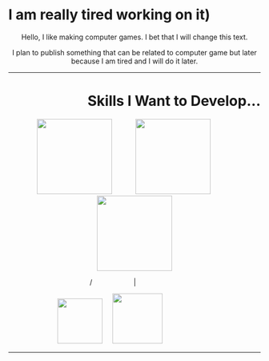 
<h1 aligh="right">I am really tired working on it)</h1>
<p align="center">Hello, I like making computer games. I bet that I will change this text.</p>
<p align="center">I plan to publish something that can be related to computer game but later because I am tired and I will do it later.</p>


---
<h1 align="right">Skills I Want to Develop...</h1>
<p align="center"><img src="https://skillicons.dev/icons?i=py"width="150" height="150"> &nbsp&nbsp&nbsp&nbsp&nbsp&nbsp&nbsp&nbsp&nbsp&nbsp <img src="https://skillicons.dev/icons?i=unity&theme=light"width="150" height="150" > &nbsp&nbsp&nbsp&nbsp&nbsp&nbsp&nbsp&nbsp&nbsp&nbsp <img src="https://skillicons.dev/icons?i=cpp"width="150" height="150" ></p>
<p align="center">/&nbsp&nbsp&nbsp&nbsp&nbsp&nbsp&nbsp&nbsp&nbsp&nbsp&nbsp&nbsp&nbsp&nbsp&nbsp&nbsp&nbsp&nbsp&nbsp&nbsp |
    &nbsp&nbsp&nbsp&nbsp&nbsp&nbsp&nbsp&nbsp&nbsp&nbsp&nbsp&nbsp&nbsp&nbsp&nbsp&nbsp&nbsp&nbsp&nbsp&nbsp&nbsp</p>
<p align="center">
    <img src="https://skillicons.dev/icons?i=blender"width="90" height="90">&nbsp&nbsp&nbsp&nbsp&nbsp<img src="https://skillicons.dev/icons?i=cs"width="100" height="100">&nbsp&nbsp&nbsp&nbsp&nbsp&nbsp&nbsp&nbsp&nbsp&nbsp&nbsp&nbsp&nbsp&nbsp&nbsp&nbsp&nbsp&nbsp&nbsp&nbsp&nbsp&nbsp&nbsp&nbsp&nbsp;
</p>

---
<!--
**ArhanCrane/ArhanCrane** is a ✨ _special_ ✨ repository because its `README.md` (this file) appears on your GitHub profile.

Here are some ideas to get you started:

- 🔭 I’m currently working on ...
- 🌱 I’m currently learning ...
- 👯 I’m looking to collaborate on ...
- 🤔 I’m looking for help with ...
- 💬 Ask me about ...
- 📫 How to reach me: ...
- 😄 Pronouns: ...
- ⚡ Fun fact: ...
-->
